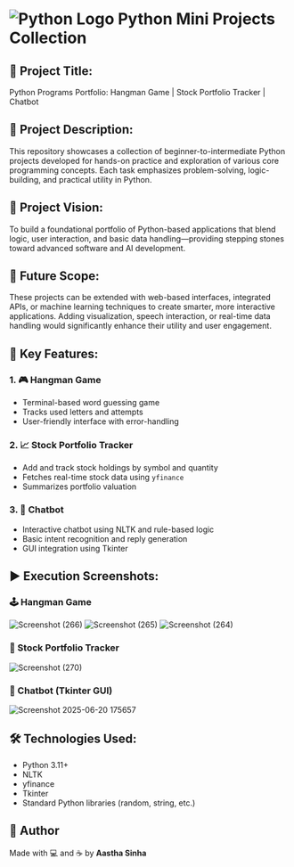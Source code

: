# ![Python Logo](https://img.icons8.com/color/48/000000/python.png) Python Mini Projects Collection

## 📌 Project Title:
Python Programs Portfolio: Hangman Game | Stock Portfolio Tracker | Chatbot

## 📖 Project Description:

This repository showcases a collection of beginner-to-intermediate Python projects developed for hands-on practice and exploration of various core programming concepts. Each task emphasizes problem-solving, logic-building, and practical utility in Python.

## 🎯 Project Vision:

To build a foundational portfolio of Python-based applications that blend logic, user interaction, and basic data handling—providing stepping stones toward advanced software and AI development.

## 🔮 Future Scope:

These projects can be extended with web-based interfaces, integrated APIs, or machine learning techniques to create smarter, more interactive applications. Adding visualization, speech interaction, or real-time data handling would significantly enhance their utility and user engagement.

## 🌟 Key Features:

### 1. 🎮 Hangman Game
- Terminal-based word guessing game
- Tracks used letters and attempts
- User-friendly interface with error-handling

### 2. 📈 Stock Portfolio Tracker
- Add and track stock holdings by symbol and quantity
- Fetches real-time stock data using `yfinance`
- Summarizes portfolio valuation

### 3. 🤖 Chatbot
- Interactive chatbot using NLTK and rule-based logic
- Basic intent recognition and reply generation
- GUI integration using Tkinter

## ▶️ Execution Screenshots:

### 🕹 Hangman Game

![Screenshot (266)](https://github.com/user-attachments/assets/419e8f30-24fc-47ae-8978-823cc6a47f65)
![Screenshot (265)](https://github.com/user-attachments/assets/97e160c9-dbac-4331-b6ee-bae1a5432cc3)
![Screenshot (264)](https://github.com/user-attachments/assets/b8d7e440-2f77-4bb6-a369-d37daba3f2e1)


### 💼 Stock Portfolio Tracker

![Screenshot (270)](https://github.com/user-attachments/assets/4bd992a5-df23-45a4-be0f-e77e4c2bc2de)

### 💬 Chatbot (Tkinter GUI)

![Screenshot 2025-06-20 175657](https://github.com/user-attachments/assets/8b583d01-e3c1-4b41-a4c7-6eebdbe44f4b)



## 🛠 Technologies Used:
- Python 3.11+
- NLTK
- yfinance
- Tkinter
- Standard Python libraries (random, string, etc.)


## 🙌 Author

Made with 💻 and ☕ by **Aastha Sinha**
